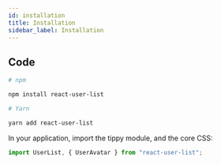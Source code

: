 ```yaml
---
id: installation
title: Installation
sidebar_label: Installation
---
```


## Code
```bash
# npm

npm install react-user-list

# Yarn

yarn add react-user-list
```

In your application, import the tippy module, and the core CSS:

```javascript
import UserList, { UserAvatar } from "react-user-list";
```
